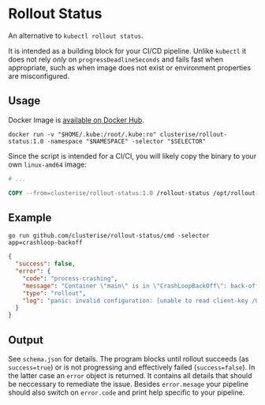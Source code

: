 Rollout Status
==============

An alternative to `kubectl rollout status`.

It is intended as a building block for your CI/CD pipeline. Unlike `kubectl` it does not rely *only* on `progressDeadlineSeconds` and fails fast when appropriate, such as when image does not exist or environment properties are misconfigured. 


Usage
-----

Docker Image is [available on Docker Hub](https://hub.docker.com/repository/docker/clusterise/rollout-status
).

```console
docker run -v "$HOME/.kube:/root/.kube:ro" clusterise/rollout-status:1.0 -namespace "$NAMESPACE" -selector "$SELECTOR"
```

Since the script is intended for a CI/CI, you will likely copy the binary to your own `linux-amd64` image:

```Dockerfile
# ...

COPY --from=clusterise/rollout-status:1.0 /rollout-status /opt/rollout-status 
```

Example
-------

```console
go run github.com/clusterise/rollout-status/cmd -selector app=crashloop-backoff
```
```json
{
  "success": false,
  "error": {
    "code": "process-crashing",
    "message": "Container \"main\" is in \"CrashLoopBackOff\": back-off 5m0s restarting failed container=main pod=crashloop-backoff-7fd845849c-cfvqd_default(617f6364-5bd4-4e69-b19f-fcf3ce4c171a)",
    "type": "rollout",
    "log": "panic: invalid configuration: [unable to read client-key /Users/mikulas/.minikube/profiles/minikube/client.key for minikube due to open /Users/mikulas/.minikube/profiles/minikube/client.key: no such file or directory, unable to read certificate-authority /Users/mikulas/.minikube/ca.crt for minikube due to open /Users/mikulas/.minikube/ca.crt: no such file or directory]\n\ngoroutine 1 [running]:\nmain.makeClientset(0xc000041440, 0x12, 0x0)\n\t/src/cmd/main.go:57 +0xfb\nmain.main()\n\t/src/cmd/main.go:34 +0x21c\n"
  }
}
```


Output
------

See `schema.json` for details. The program blocks until rollout succeeds (as `success=true`) or is not progressing and effectively failed (`success=false`). In the latter case an `error` object is returned. It contains all details that should be neccessary to remediate the issue. Besides `error.mesage` your pipeline should also switch on `error.code` and print help specific to your pipeline.
